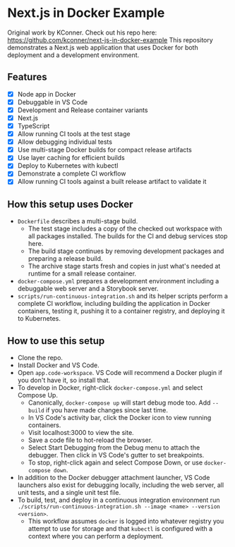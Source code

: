 # Next.js in Docker Example

Original work by KConner. Check out his repo here: https://github.com/kconner/next-js-in-docker-example
This repository demonstrates a Next.js web application that uses Docker for both deployment and a development environment.
## Features

- [x] Node app in Docker
- [x] Debuggable in VS Code
- [x] Development and Release container variants
- [x] Next.js
- [x] TypeScript
- [x] Allow running CI tools at the test stage
- [x] Allow debugging individual tests
- [x] Use multi-stage Docker builds for compact release artifacts
- [x] Use layer caching for efficient builds
- [x] Deploy to Kubernetes with kubectl
- [x] Demonstrate a complete CI workflow
- [x] Allow running CI tools against a built release artifact to validate it
## How this setup uses Docker

- `Dockerfile` describes a multi-stage build.
    - The test stage includes a copy of the checked out workspace with all packages installed. The builds for the CI and debug services stop here.
    - The build stage continues by removing development packages and preparing a release build.
    - The archive stage starts fresh and copies in just what's needed at runtime for a small release container.
- `docker-compose.yml` prepares a development environment including a debuggable web server and a Storybook server.
- `scripts/run-continuous-integration.sh` and its helper scripts perform a complete CI workflow, including building the application in Docker containers, testing it, pushing it to a container registry, and deploying it to Kubernetes.

## How to use this setup

- Clone the repo.
- Install Docker and VS Code.
- Open `app.code-workspace`. VS Code will recommend a Docker plugin if you don't have it, so install that.
- To develop in Docker, right-click `docker-compose.yml` and select Compose Up.
    - Canonically, `docker-compose up` will start debug mode too. Add `--build` if you have made changes since last time.
    - In VS Code's activity bar, click the Docker icon to view running containers.
    - Visit localhost:3000 to view the site.
    - Save a code file to hot-reload the browser.
    - Select Start Debugging from the Debug menu to attach the debugger. Then click in VS Code's gutter to set breakpoints.
    - To stop, right-click again and select Compose Down, or use `docker-compose down`.
- In addition to the Docker debugger attachment launcher, VS Code launchers also exist for debugging locally, including the web server, all unit tests, and a single unit test file.
- To build, test, and deploy in a continuous integration environment run `./scripts/run-continuous-integration.sh --image <name> --version <version>`.
    - This workflow assumes `docker` is logged into whatever registry you attempt to use for storage and that `kubectl` is configured with a context where you can perform a deployment.
